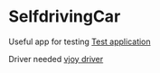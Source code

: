 # SelfdrivingCar

Useful app for testing
[Test application](http://www.planetpointy.co.uk/joystick-test-application/)

Driver needed
[vjoy driver](https://sourceforge.net/projects/vjoystick/)
